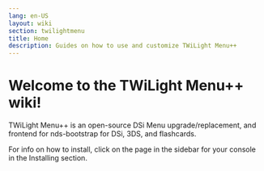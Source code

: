 ```yaml
---
lang: en-US
layout: wiki
section: twilightmenu
title: Home
description: Guides on how to use and customize TWiLight Menu++
---
```


# Welcome to the TWiLight Menu++ wiki!

TWiLight Menu++ is an open-source DSi Menu upgrade/replacement, and frontend for nds-bootstrap for DSi, 3DS, and flashcards.

For info on how to install, click on the page in the sidebar for your console in the Installing section.
